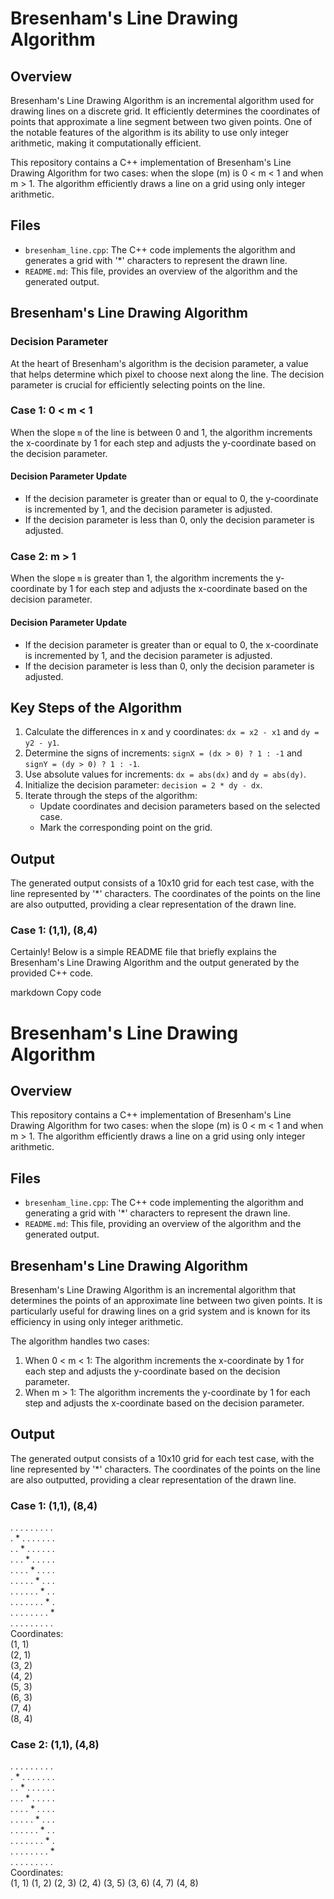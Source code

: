 # Bresenham's Line Drawing Algorithm

## Overview
Bresenham's Line Drawing Algorithm is an incremental algorithm used for drawing lines on a discrete grid. It efficiently determines the coordinates of points that approximate a line segment between two given points. One of the notable features of the algorithm is its ability to use only integer arithmetic, making it computationally efficient.

This repository contains a C++ implementation of Bresenham's Line Drawing Algorithm for two cases: when the slope (m) is 0 < m < 1 and when m > 1. The algorithm efficiently draws a line on a grid using only integer arithmetic.

## Files
- `bresenham_line.cpp`: The C++ code implements the algorithm and generates a grid with '*' characters to represent the drawn line.
- `README.md`: This file, provides an overview of the algorithm and the generated output.

## Bresenham's Line Drawing Algorithm
### Decision Parameter
At the heart of Bresenham's algorithm is the decision parameter, a value that helps determine which pixel to choose next along the line. The decision parameter is crucial for efficiently selecting points on the line.

### Case 1: 0 < m < 1
When the slope `m` of the line is between 0 and 1, the algorithm increments the x-coordinate by 1 for each step and adjusts the y-coordinate based on the decision parameter.

#### Decision Parameter Update
- If the decision parameter is greater than or equal to 0, the y-coordinate is incremented by 1, and the decision parameter is adjusted.
- If the decision parameter is less than 0, only the decision parameter is adjusted.

### Case 2: m > 1
When the slope `m` is greater than 1, the algorithm increments the y-coordinate by 1 for each step and adjusts the x-coordinate based on the decision parameter.

#### Decision Parameter Update
- If the decision parameter is greater than or equal to 0, the x-coordinate is incremented by 1, and the decision parameter is adjusted.
- If the decision parameter is less than 0, only the decision parameter is adjusted.

## Key Steps of the Algorithm
1. Calculate the differences in x and y coordinates: `dx = x2 - x1` and `dy = y2 - y1`.
2. Determine the signs of increments: `signX = (dx > 0) ? 1 : -1` and `signY = (dy > 0) ? 1 : -1`.
3. Use absolute values for increments: `dx = abs(dx)` and `dy = abs(dy)`.
4. Initialize the decision parameter: `decision = 2 * dy - dx`.
5. Iterate through the steps of the algorithm:
   - Update coordinates and decision parameters based on the selected case.
   - Mark the corresponding point on the grid.
## Output
The generated output consists of a 10x10 grid for each test case, with the line represented by '*' characters. The coordinates of the points on the line are also outputted, providing a clear representation of the drawn line.

### Case 1: (1,1), (8,4)

Certainly! Below is a simple README file that briefly explains the Bresenham's Line Drawing Algorithm and the output generated by the provided C++ code.

markdown
Copy code
# Bresenham's Line Drawing Algorithm

## Overview
This repository contains a C++ implementation of Bresenham's Line Drawing Algorithm for two cases: when the slope (m) is 0 < m < 1 and when m > 1. The algorithm efficiently draws a line on a grid using only integer arithmetic.

## Files
- `bresenham_line.cpp`: The C++ code implementing the algorithm and generating a grid with '*' characters to represent the drawn line.
- `README.md`: This file, providing an overview of the algorithm and the generated output.

## Bresenham's Line Drawing Algorithm
Bresenham's Line Drawing Algorithm is an incremental algorithm that determines the points of an approximate line between two given points. It is particularly useful for drawing lines on a grid system and is known for its efficiency in using only integer arithmetic.

The algorithm handles two cases:
1. When 0 < m < 1: The algorithm increments the x-coordinate by 1 for each step and adjusts the y-coordinate based on the decision parameter.
2. When m > 1: The algorithm increments the y-coordinate by 1 for each step and adjusts the x-coordinate based on the decision parameter.

## Output
The generated output consists of a 10x10 grid for each test case, with the line represented by '*' characters. The coordinates of the points on the line are also outputted, providing a clear representation of the drawn line.

### Case 1: (1,1), (8,4)
. . . . . . . . .  
. * . . . . . . .  
. . * . . . . . .  
. . . * . . . . .  
. . . . * . . . .  
. . . . . * . . .  
. . . . . . * . .  
. . . . . . . * .  
. . . . . . . . *   
. . . . . . . . .   
Coordinates:  
(1, 1)  
(2, 1)  
(3, 2)  
(4, 2)  
(5, 3)  
(6, 3)  
(7, 4)  
(8, 4)   

### Case 2: (1,1), (4,8)  
. . . . . . . . .  
. * . . . . . . .  
. . * . . . . . .  
. . . * . . . . .  
. . . . * . . . .  
. . . . . * . . .  
. . . . . . * . .  
. . . . . . . * .  
. . . . . . . . *  
. . . . . . . . .    
Coordinates:  
(1, 1)
(1, 2)
(2, 3)
(2, 4)
(3, 5)
(3, 6)
(4, 7)
(4, 8) 

